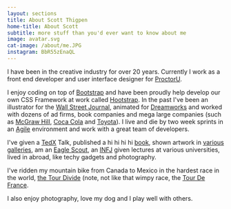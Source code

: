 ```yaml
---
layout: sections
title: About Scott Thigpen
home-title: About Scott
subtitle: more stuff than you'd ever want to know about me
image: avatar.svg
cat-image: /about/me.JPG
instagram: BbR55zEnaQL
---
```


I have been in the creative industry for over 20 years. Currently I work as a front end developer and user interface designer for [ProctorU](https://www.proctoru.com/).

I enjoy coding on top of [Bootstrap](https://getbootstrap.com/docs/4.0/getting-started/introduction/) and have been proudly help develop our own CSS Framework at work called [Hootstrap](https://proctoru.github.io/hootstrap/). In the past I've been an illustrator for the [Wall Street Journal](https://www.wsj.com/), animated for [Dreamworks](http://www.dreamworksanimation.com/) and worked with dozens of ad firms, book companies and mega large companies (such as [McGraw Hill](https://www.mheducation.com/), [Coca Cola](https://us.coca-cola.com/) and [Toyota](https://www.toyota.com/)). I live and die by two week sprints in an [Agile](https://serraview.com/what-does-the-agile-work-environment-look-like/) environment and work with a great team of developers.

I've given a [TedX](https://www.youtube.com/watch?v=7LI1JnKKehU) Talk, published a hi hi hi hi [book](https://www.amazon.com/Trail-Magic-Art-Soft-Pedaling-ebook/dp/B00NJQZ6GK), shown artwork in [various galleries](https://nakedartusa.com/pages/scott-thigpen), am an [Eagle Scout](<https://en.wikipedia.org/wiki/Eagle_Scout_(Boy_Scouts_of_America)>), an [INFJ](https://www.16personalities.com/infj-personality) given lectures at various universities, lived in abroad, like techy gadgets and photography.

I've ridden my mountain bike from Canada to Mexico in the hardest race in the world, [the Tour Divide](http://b-metro.com/the-adventurers-ride-the-divide/14562/) (note, not like that wimpy race, the [Tour De France](https://www.letour.fr/en/).

I also enjoy photography, love my dog and I play well with others.
